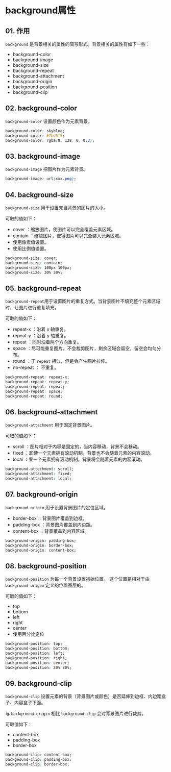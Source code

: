 # background属性

## 01. 作用
`background` 是背景相关的属性的简写形式。背景相关的属性有如下一些：
- background-color
- background-image
- background-size
- background-repeat
- background-attachment
- background-origin
- background-position
- background-clip


## 02. background-color
`background-color` 设置颜色作为元素背景。

```css
background-color: skyblue;
background-color: #7bd5f5;
background-color: rgba(0, 128, 0, 0.3);
```


## 03. background-image
`background-image` 把图片作为元素背景。

```css
background-image: url(xxx.png);
```


## 04. background-size
`background-size` 用于设置充当背景的图片的大小。

可取的值如下：
- cover ：缩放图片，使图片可以完全覆盖元素区域。
- contain ：缩放图片，使得图片可以完全装入元素区域。
- 使用像素值设置。
- 使用比例值设置。

```css
background-size: cover;
background-size: contain;
background-size: 100px 100px;
background-size: 30% 30%;
```


## 05. background-repeat
`background-repeat`用于设置图片的重复方式。当背景图片不填充整个元素区域时，让图片进行重复填充。

可取的值如下：
- repeat-x ：沿着 x 轴重复。
- repeat-y ：沿着 y 轴重复。
- repeat ：同时沿着两个方向重复。
- space ：尽可能重复图片，不会裁剪图片，剩余区域会留空，留空会均匀分布。
- round ：于 `repeat` 相似，但是会产生图片拉伸。
- no-repeat ： 不重复。

```css
background-repeat: repeat-x;
background-repeat: repeat-y;
background-repeat: repeat;
background-repeat: space;
background-repeat: round;
```


## 06. background-attachment
`background-attachment` 用于固定背景图片。

可取的值如下：
- scroll ：图片相对于内容是固定的，当内容移动，背景不会移动。
- fixed ：即使一个元素拥有滚动机制，背景也不会随着元素的内容滚动。
- local ：果一个元素拥有滚动机制，背景将会随着元素的内容滚动。

```css
background-attachment: scroll;
background-attachment: fixed;
background-attachment: local;
```


## 07. background-origin
`background-origin` 用于设置背景图片的定位区域。

- border-box ：背景图片覆盖到边框。
- padding-box ：背景图片覆盖到内边距。
- content-box ：背景覆盖到内容区域。

```css
background-origin: padding-box;
background-origin: border-box;
background-origin: content-box;
```


## 08. background-position
`background-position` 为每一个背景设置初始位置。 这个位置是相对于由 `background-origin` 定义的位置图层的。

可取的值如下：
- top
- bottom
- left
- right
- center
- 使用百分比定位

```css
background-position: top;
background-position: bottom;
background-position: left;
background-position: right;
background-position: center;
background-position: 20% 20%;
```

## 09. background-clip
`background-clip` 设置元素的背景（背景图片或颜色）是否延伸到边框、内边距盒子、内容盒子下面。

与 `background-origin` 相比 `background-clip` 会对背景图片进行裁剪。

可取值如下：
- content-box
- padding-box
- border-box

```css
background-clip: content-box;
backgeound-clip: padding-box;
background-clip: border-box;
```